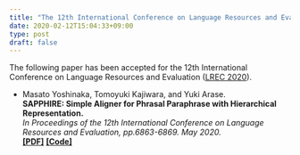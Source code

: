 ```yaml
---
title: "The 12th International Conference on Language Resources and Evaluation"
date: 2020-02-12T15:04:33+09:00
type: post
draft: false
---
```


The following paper has been accepted for
the 12th International Conference on Language Resources and Evaluation
([LREC 2020](https://lrec2020.lrec-conf.org/en/)).

- Masato Yoshinaka, Tomoyuki Kajiwara, and Yuki Arase. \
  **SAPPHIRE: Simple Aligner for Phrasal Paraphrase with Hierarchical Representation.** \
  *In Proceedings of the 12th International Conference on Language Resources and Evaluation, pp.6863-6869. May 2020.* \
  **[[PDF]](https://www.aclweb.org/anthology/2020.lrec-1.847/)**
  **[[Code]](https://github.com/m-yoshinaka/sapphire)**
